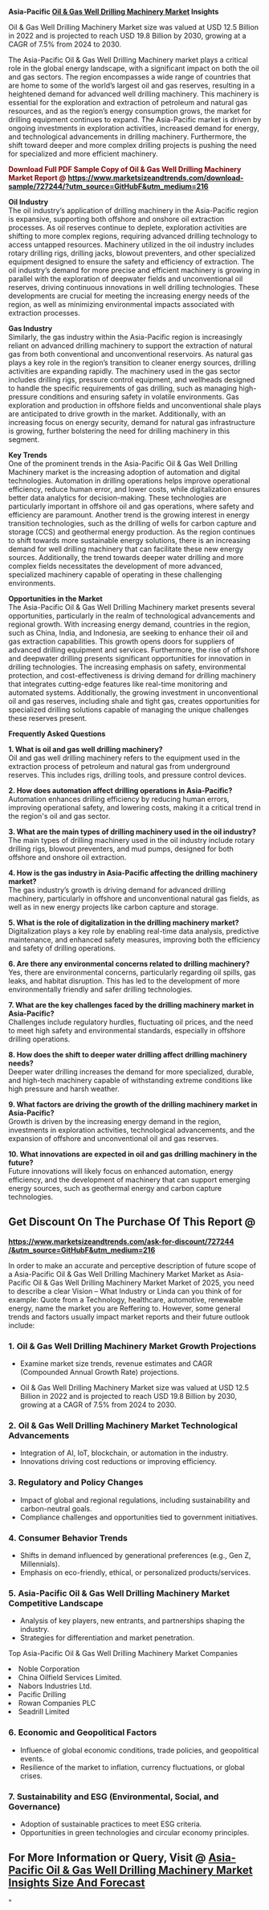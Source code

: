 <p><strong>Asia-Pacific&nbsp;<a href=""https://www.marketsizeandtrends.com/download-sample/727244/&amp;utm_source=GitHubF&amp;utm_medium=216"">Oil & Gas Well Drilling Machinery Market</a> Insights</strong></p><p>Oil & Gas Well Drilling Machinery Market size was valued at USD 12.5 Billion in 2022 and is projected to reach USD 19.8 Billion by 2030, growing at a CAGR of 7.5% from 2024 to 2030.</p><p><p>The Asia-Pacific Oil & Gas Well Drilling Machinery market plays a critical role in the global energy landscape, with a significant impact on both the oil and gas sectors. The region encompasses a wide range of countries that are home to some of the world’s largest oil and gas reserves, resulting in a heightened demand for advanced well drilling machinery. This machinery is essential for the exploration and extraction of petroleum and natural gas resources, and as the region’s energy consumption grows, the market for drilling equipment continues to expand. The Asia-Pacific market is driven by ongoing investments in exploration activities, increased demand for energy, and technological advancements in drilling machinery. Furthermore, the shift toward deeper and more complex drilling projects is pushing the need for specialized and more efficient machinery. <strong><p><strong><span style="color: #800000;">Download Full PDF Sample Copy of Oil & Gas Well Drilling Machinery Market Report @</span>&nbsp;</strong><a href="https://www.marketsizeandtrends.com/download-sample/727244/?utm_source=GitHubF&amp;utm_medium=216" target="_blank">https://www.marketsizeandtrends.com/download-sample/727244/?utm_source=GitHubF&amp;utm_medium=216</a></p></strong></p><p><strong>Oil Industry</strong><br>The oil industry’s application of drilling machinery in the Asia-Pacific region is expansive, supporting both offshore and onshore oil extraction processes. As oil reserves continue to deplete, exploration activities are shifting to more complex regions, requiring advanced drilling technology to access untapped resources. Machinery utilized in the oil industry includes rotary drilling rigs, drilling jacks, blowout preventers, and other specialized equipment designed to ensure the safety and efficiency of extraction. The oil industry’s demand for more precise and efficient machinery is growing in parallel with the exploration of deepwater fields and unconventional oil reserves, driving continuous innovations in well drilling technologies. These developments are crucial for meeting the increasing energy needs of the region, as well as minimizing environmental impacts associated with extraction processes.</p><p><strong>Gas Industry</strong><br>Similarly, the gas industry within the Asia-Pacific region is increasingly reliant on advanced drilling machinery to support the extraction of natural gas from both conventional and unconventional reservoirs. As natural gas plays a key role in the region’s transition to cleaner energy sources, drilling activities are expanding rapidly. The machinery used in the gas sector includes drilling rigs, pressure control equipment, and wellheads designed to handle the specific requirements of gas drilling, such as managing high-pressure conditions and ensuring safety in volatile environments. Gas exploration and production in offshore fields and unconventional shale plays are anticipated to drive growth in the market. Additionally, with an increasing focus on energy security, demand for natural gas infrastructure is growing, further bolstering the need for drilling machinery in this segment.</p><p><strong>Key Trends</strong><br>One of the prominent trends in the Asia-Pacific Oil & Gas Well Drilling Machinery market is the increasing adoption of automation and digital technologies. Automation in drilling operations helps improve operational efficiency, reduce human error, and lower costs, while digitalization ensures better data analytics for decision-making. These technologies are particularly important in offshore oil and gas operations, where safety and efficiency are paramount. Another trend is the growing interest in energy transition technologies, such as the drilling of wells for carbon capture and storage (CCS) and geothermal energy production. As the region continues to shift towards more sustainable energy solutions, there is an increasing demand for well drilling machinery that can facilitate these new energy sources. Additionally, the trend towards deeper water drilling and more complex fields necessitates the development of more advanced, specialized machinery capable of operating in these challenging environments.</p><p><strong>Opportunities in the Market</strong><br>The Asia-Pacific Oil & Gas Well Drilling Machinery market presents several opportunities, particularly in the realm of technological advancements and regional growth. With increasing energy demand, countries in the region, such as China, India, and Indonesia, are seeking to enhance their oil and gas extraction capabilities. This growth opens doors for suppliers of advanced drilling equipment and services. Furthermore, the rise of offshore and deepwater drilling presents significant opportunities for innovation in drilling technologies. The increasing emphasis on safety, environmental protection, and cost-effectiveness is driving demand for drilling machinery that integrates cutting-edge features like real-time monitoring and automated systems. Additionally, the growing investment in unconventional oil and gas reserves, including shale and tight gas, creates opportunities for specialized drilling solutions capable of managing the unique challenges these reserves present.</p><p><strong>Frequently Asked Questions</strong></p><p><strong>1. What is oil and gas well drilling machinery?</strong><br>Oil and gas well drilling machinery refers to the equipment used in the extraction process of petroleum and natural gas from underground reserves. This includes rigs, drilling tools, and pressure control devices.</p><p><strong>2. How does automation affect drilling operations in Asia-Pacific?</strong><br>Automation enhances drilling efficiency by reducing human errors, improving operational safety, and lowering costs, making it a critical trend in the region's oil and gas sector.</p><p><strong>3. What are the main types of drilling machinery used in the oil industry?</strong><br>The main types of drilling machinery used in the oil industry include rotary drilling rigs, blowout preventers, and mud pumps, designed for both offshore and onshore oil extraction.</p><p><strong>4. How is the gas industry in Asia-Pacific affecting the drilling machinery market?</strong><br>The gas industry’s growth is driving demand for advanced drilling machinery, particularly in offshore and unconventional natural gas fields, as well as in new energy projects like carbon capture and storage.</p><p><strong>5. What is the role of digitalization in the drilling machinery market?</strong><br>Digitalization plays a key role by enabling real-time data analysis, predictive maintenance, and enhanced safety measures, improving both the efficiency and safety of drilling operations.</p><p><strong>6. Are there any environmental concerns related to drilling machinery?</strong><br>Yes, there are environmental concerns, particularly regarding oil spills, gas leaks, and habitat disruption. This has led to the development of more environmentally friendly and safer drilling technologies.</p><p><strong>7. What are the key challenges faced by the drilling machinery market in Asia-Pacific?</strong><br>Challenges include regulatory hurdles, fluctuating oil prices, and the need to meet high safety and environmental standards, especially in offshore drilling operations.</p><p><strong>8. How does the shift to deeper water drilling affect drilling machinery needs?</strong><br>Deeper water drilling increases the demand for more specialized, durable, and high-tech machinery capable of withstanding extreme conditions like high pressure and harsh weather.</p><p><strong>9. What factors are driving the growth of the drilling machinery market in Asia-Pacific?</strong><br>Growth is driven by the increasing energy demand in the region, investments in exploration activities, technological advancements, and the expansion of offshore and unconventional oil and gas reserves.</p><p><strong>10. What innovations are expected in oil and gas drilling machinery in the future?</strong><br>Future innovations will likely focus on enhanced automation, energy efficiency, and the development of machinery that can support emerging energy sources, such as geothermal energy and carbon capture technologies.</p></p><h2><strong>Get Discount On The Purchase Of This Report @&nbsp;</strong></h2><p><strong><a href=""https://www.marketsizeandtrends.com/ask-for-discount/727244/&amp;utm_source=GitHubF&amp;utm_medium=216"" target=""_blank"">https://www.marketsizeandtrends.com/ask-for-discount/727244<br />/&amp;utm_source=GitHubF&amp;utm_medium=216</a></strong></p><p>In order to make an accurate and perceptive description of future scope of a Asia-Pacific&nbsp;Oil & Gas Well Drilling Machinery Market Market as Asia-Pacific&nbsp;Oil & Gas Well Drilling Machinery Market Market of 2025, you need to describe a clear Vision &ndash; What Industry or Linda can you think of for example: Quote from a Technology, healthcare, automotive, renewable energy, name the market you are Reffering to. However, some general trends and factors usually impact market reports and their future outlook include:</p><h3>1.&nbsp;<strong>Oil & Gas Well Drilling Machinery Market Growth Projections</strong></h3><ul><li>Examine market size trends, revenue estimates and CAGR (Compounded Annual Growth Rate) projections.</li><li><p>Oil & Gas Well Drilling Machinery Market size was valued at USD 12.5 Billion in 2022 and is projected to reach USD 19.8 Billion by 2030, growing at a CAGR of 7.5% from 2024 to 2030.</p></li></ul><h3>2.&nbsp;<strong>Oil & Gas Well Drilling Machinery Market Technological Advancements</strong></h3><ul><li>Integration of AI, IoT, blockchain, or automation in the industry.</li><li>Innovations driving cost reductions or improving efficiency.</li></ul><h3>3.&nbsp;<strong>Regulatory and Policy Changes</strong></h3><ul><li>Impact of global and regional regulations, including sustainability and carbon-neutral goals.</li><li>Compliance challenges and opportunities tied to government initiatives.</li></ul><h3>4.&nbsp;<strong>Consumer Behavior Trends</strong></h3><ul><li>Shifts in demand influenced by generational preferences (e.g., Gen Z, Millennials).</li><li>Emphasis on eco-friendly, ethical, or personalized products/services.</li></ul><h3>5.&nbsp;<strong>Asia-Pacific Oil & Gas Well Drilling Machinery Market Competitive Landscape</strong></h3><ul><li>Analysis of key players, new entrants, and partnerships shaping the industry.</li><li>Strategies for differentiation and market penetration.</li></ul><p data-pm-slice=""1 1 []"">Top Asia-Pacific Oil & Gas Well Drilling Machinery Market Companies</p><div data-test-id=""""><p><li>Noble Corporation</li><li> China Oilfield Services Limited.</li><li> Nabors Industries Ltd.</li><li> Pacific Drilling</li><li> Rowan Companies PLC</li><li> Seadrill Limited</li></p></div><h3>6.&nbsp;<strong>Economic and Geopolitical Factors</strong></h3><ul><li>Influence of global economic conditions, trade policies, and geopolitical events.</li><li>Resilience of the market to inflation, currency fluctuations, or global crises.</li></ul><h3>7.&nbsp;<strong>Sustainability and ESG (Environmental, Social, and Governance)</strong></h3><ul><li>Adoption of sustainable practices to meet ESG criteria.</li><li>Opportunities in green technologies and circular economy principles.</li></ul><h2><strong>For More Information or Query, Visit @&nbsp;</strong><a href=""https://www.verifiedmarketreports.com/product/oil-and-gas-well-drilling-machinery-market/"" target=""_blank"">Asia-Pacific Oil & Gas Well Drilling Machinery Market Insights Size And Forecast</a></h2>"
